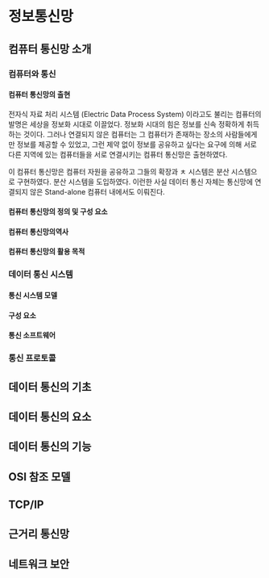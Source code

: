 # 정보통신망

## 컴퓨터 통신망 소개

### 컴퓨터와 통신

#### 컴퓨터 통신망의 출현

전자식 자료 처리 시스템 (Electric Data Process System) 이라고도 불리는 컴퓨터의 발명은 세상을 정보화 시대로 이끌었다. 정보화 시대의 힘은 정보를 신속 정확하게 취득하는 것이다. 그러나 연결되지 않은 컴퓨터는 그 컴퓨터가 존재하는 장소의 사람들에게만 정보를 제공할 수 있었고, 그런 제약 없이 정보를 공유하고 싶다는 요구에 의해 서로 다른 지역에 있는 컴퓨터들을 서로 연결시키는 컴퓨터 통신망은 출현하였다.

이 컴퓨터 통신망은 컴퓨터 자원을 공유하고 그들의 확장과 ㅊ 시스템은 분산 시스템으로 구현하였다.
분산 시스템을 도입하였다.
이런한
사실 데이터 통신 자체는 통신망에 연결되지 않은 Stand-alone 컴퓨터 내에서도 이뤄진다.

#### 컴퓨터 통신망의 정의 및 구성 요소

#### 컴퓨터 통신망의역사

#### 컴퓨터 통신망의 활용 목적

### 데이터 통신 시스템

#### 통신 시스템 모델

#### 구성 요소

#### 통신 소프트웨어

### 통신 프로토콜

## 데이터 통신의 기초

## 데이터 통신의 요소

## 데이터 통신의 기능

## OSI 참조 모델

## TCP/IP

## 근거리 통신망

## 네트워크 보안
